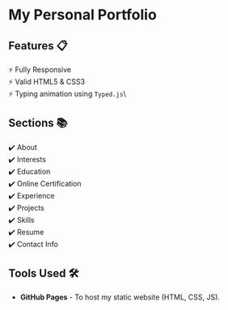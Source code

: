 # My Personal Portfolio

## Features 📋
⚡️ Fully Responsive\
⚡️ Valid HTML5 & CSS3\
⚡️ Typing animation using `Typed.js`\

## Sections 📚
✔️ About\
✔️ Interests\
✔️ Education\
✔️ Online Certification\
✔️ Experience\
✔️ Projects \
✔️ Skills \
✔️ Resume\
✔️ Contact Info

## Tools Used 🛠️
* <b>GitHub Pages</b> - To host my static website (HTML, CSS, JS).
